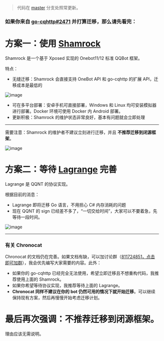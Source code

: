 > 代码在 [master](https://github.com/chrononeko/chronocat/tree/master) 分支处照常更新。

### 如果你来自 [go-cqhttp#2471](https://github.com/Mrs4s/go-cqhttp/issues/2471) 并打算迁移，那么请先看完：

# 方案一：使用 [Shamrock](https://github.com/linxinrao/Shamrock)

Shamrock 是一个基于 Xposed 实现的 Onebot11/12 标准 QQBot 框架。

特点：

- 无缝迁移：Shamrock 会直接支持 OneBot API 和 go-cqhttp 的扩展 API，迁移成本是最低的

![image](https://github.com/chrononeko/bugtracker/assets/20179549/7dd24be9-aa7f-4a3e-9066-2619019860fa)

- 可在多平台部署：安卓手机可直接部署，Windows 和 Linux 均可安装模拟器进行部署。Docker 环境可使用 Docker 内 Android 部署。
- 更新积极：Shamrock 的维护状态非常良好，基本有问题就会立即处理

---

需要注意：Shamrock 的维护者不建议立刻进行迁移，并且 **不推荐迁移到闭源框架**。

![image](https://github.com/chrononeko/bugtracker/assets/20179549/22bc1b63-d563-48b6-bbab-c12422a8cc23)

# 方案二：等待 [Lagrange](https://github.com/Linwenxuan05/Lagrange.Core) 完善

Lagrange 是 QQNT 的协议实现。

根据目前的消息：

- Lagrange 即将迁移 Go 语言，不用担心 C# 内存消耗的问题
- 现在 QQNT 的 sign 已经差不多了，“一切交给时间”，大家可以不要着急，先等待一段时间。

![image](https://github.com/chrononeko/bugtracker/assets/20179549/258e46ff-ee09-4fc2-aa0d-c2503f6f755e)

---

### 有关 Chronocat

Chronocat 的文档仍在完善。如果文档有缺，可以加讨论群（[811724851，点击即可加群](http://qm.qq.com/cgi-bin/qm/qr?_wv=1027&k=xX4FW_xMucouwJ8ZhaJ49nQSFEmBNmO1&authKey=4zuRY8%2BK6rpGD9yHwZU1CODaI8IndZWwkJyK8KITbAzjJEq23%2BIFwxD0PS7gm%2FB%2F&noverify=0&group_code=811724851)），我会优先编写大家需要的内容。此外：

- 如果你的 go-cqhttp 已经完全无法使用，希望立即迁移且不想重构代码，我推荐使用上面的 Shamrock。
- 如果你希望等待协议实现，我推荐等待上面的 Lagrange。
- **Chronocat 同样不建议在你的 bot 仍然可用的情况下就开始迁移**。可以继续保持现有方案，然后再慢慢开始考虑迁移计划。

# 最后再次强调：不推荐迁移到闭源框架。

理由应该无需说明。
